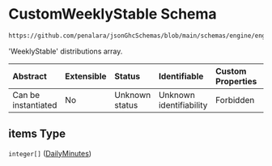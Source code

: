 # CustomWeeklyStable Schema

```txt
https://github.com/penalara/jsonGhcSchemas/blob/main/schemas/engine/engineSpecification.schema.json#/definitions/distribution/properties/stablePeriods/properties/weeklyCustom/items
```

'WeeklyStable' distributions array.

| Abstract            | Extensible | Status         | Identifiable            | Custom Properties | Additional Properties | Access Restrictions | Defined In                                                                                               |
| :------------------ | :--------- | :------------- | :---------------------- | :---------------- | :-------------------- | :------------------ | :------------------------------------------------------------------------------------------------------- |
| Can be instantiated | No         | Unknown status | Unknown identifiability | Forbidden         | Allowed               | none                | [engineSpecification.schema.json\*](../../../out/engineSpecification.schema.json "open original schema") |

## items Type

`integer[]` ([DailyMinutes](enginespecification-definitions-distribution-properties-stableperiods-properties-weeklycustom-customweeklystable-dailyminutes.md))

